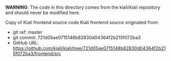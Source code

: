 **WARNING**: The code in this directory comes from the kiali/kiali repository and should never be modified here.

Copy of Kiali frontend source code
Kiali frontend source originated from:
* git ref:    master
* git commit: 721d05ae0715148b82830d04364f2b215f072ba3
* GitHub URL: https://github.com/kiali/kiali/tree/721d05ae0715148b82830d04364f2b215f072ba3/frontend/src
